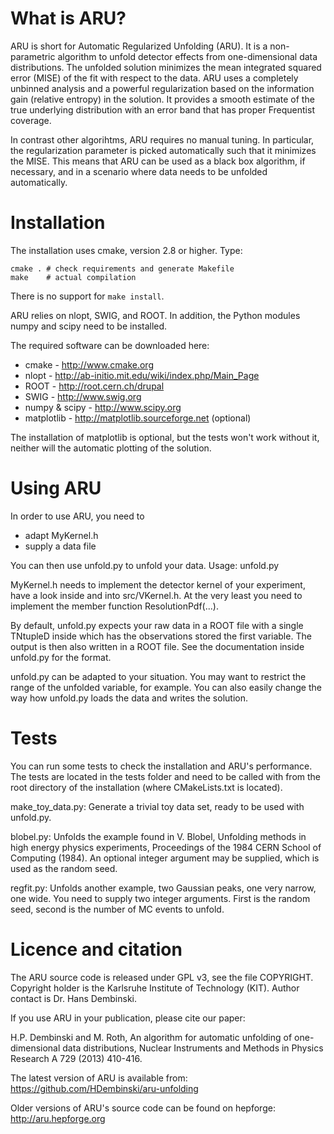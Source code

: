 What is ARU?
============

ARU is short for Automatic Regularized Unfolding (ARU). It is a non-parametric algorithm to unfold detector effects from one-dimensional data distributions. The unfolded solution minimizes the mean integrated squared error (MISE) of the fit with respect to the data. ARU uses a completely unbinned analysis and a powerful regularization based on the information gain (relative entropy) in the solution. It provides a smooth estimate of the true underlying distribution with an error band that has proper Frequentist coverage.

In contrast other algorihtms, ARU requires no manual tuning. In particular, the regularization parameter is picked automatically such that it minimizes the MISE. This means that ARU can be used as a black box algorithm, if necessary, and in a scenario where data needs to be unfolded automatically.

Installation
============

The installation uses cmake, version 2.8 or higher. Type:

	cmake . # check requirements and generate Makefile
	make    # actual compilation

There is no support for `make install`.

ARU relies on nlopt, SWIG, and ROOT. In addition, the Python
modules numpy and scipy need to be installed.

The required software can be downloaded here:
* cmake         - http://www.cmake.org
* nlopt         - http://ab-initio.mit.edu/wiki/index.php/Main_Page
* ROOT          - http://root.cern.ch/drupal
* SWIG          - http://www.swig.org
* numpy & scipy - http://www.scipy.org
* matplotlib    - http://matplotlib.sourceforge.net (optional)

The installation of matplotlib is optional, but the tests won't
work without it, neither will the automatic plotting of the solution.

Using ARU
=========

In order to use ARU, you need to
- adapt MyKernel.h
- supply a data file

You can then use unfold.py to unfold your data.
Usage: unfold.py <inputFile> <outputFile>

MyKernel.h needs to implement the detector kernel of your experiment,
have a look inside and into src/VKernel.h. At the very least you need to
implement the member function ResolutionPdf(...).

By default, unfold.py expects your raw data in a ROOT file with a single
TNtupleD inside which has the observations stored the first variable. The
output is then also written in a ROOT file. See the documentation inside
unfold.py for the format.

unfold.py can be adapted to your situation. You may want to restrict the range
of the unfolded variable, for example. You can also easily change the way how
unfold.py loads the data and writes the solution.

Tests
=====

You can run some tests to check the installation and ARU's performance.
The tests are located in the tests folder and need to be called with from
the root directory of the installation (where CMakeLists.txt is located).

make_toy_data.py:
Generate a trivial toy data set, ready to be used with unfold.py.

blobel.py:
Unfolds the example found in
V. Blobel, Unfolding methods in high energy physics experiments,
Proceedings of the 1984 CERN School of Computing (1984).
An optional integer argument may be supplied, which is used as the random
seed.

regfit.py:
Unfolds another example, two Gaussian peaks, one very narrow, one wide.
You need to supply two integer arguments. First is the random seed, second
is the number of MC events to unfold.

Licence and citation
====================

The ARU source code is released under GPL v3, see the file COPYRIGHT.
Copyright holder is the Karlsruhe Institute of Technology (KIT).
Author contact is Dr. Hans Dembinski.

If you use ARU in your publication, please cite our paper:

H.P. Dembinski and M. Roth,
An algorithm for automatic unfolding of one-dimensional data distributions,
Nuclear Instruments and Methods in Physics Research A 729 (2013) 410-416.

The latest version of ARU is available from:
https://github.com/HDembinski/aru-unfolding

Older versions of ARU's source code can be found on hepforge:
http://aru.hepforge.org
